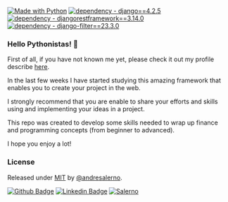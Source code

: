 [![Made with Python](https://img.shields.io/badge/Python->=3.11-blue?logo=python&logoColor=white)](https://python.org "Go to Python homepage")
[![dependency - django==4.2.5](https://img.shields.io/badge/dependency-django==4.2.5-blue)](https://www.djangoproject.com/ "Go to Django homepage")
[![dependency - djangorestframework==3.14.0](https://img.shields.io/badge/dependency-djangorestframework==3.14.0-blue)](https://www.django-rest-framework.org/ "Go to Django REST framework homepage")
[![dependency - django-filter==23.3.0](https://img.shields.io/badge/dependency-django-filter==23.3.0-blue)](https://pypi.org/project/django-filter/ "Go to Django Filter homepage")

### Hello Pythonistas! 👋

First of all, if you have not known me yet, please check it out my profile describe [here](https://github.com/andresalerno "My profile").

In the last few weeks I have started studying this amazing framework that enables you to create your project in the web.

I strongly recommend that you are enable to share your efforts and skills using and implementing your ideas in a project.

This repo was created to develop some skills needed to wrap up finance and programming concepts (from beginner to advanced).

I hope you enjoy a lot!

### License

Released under [MIT](/LICENSE) by [@andresalerno](https://github.com/andresalerno).

[![Github Badge](https://img.shields.io/badge/-Github-000?style=flat-square&logo=Github&logoColor=white&link=https://github.com/andresalerno)](https://github.com/andresalerno)
[![Linkedin Badge](https://img.shields.io/badge/-LinkedIn-blue?style=flat-square&logo=Linkedin&logoColor=white&link=https://www.linkedin.com/in/andresalerno/)](https://www.linkedin.com/in/andresalerno/)
[![Salerno](https://komarev.com/ghpvc/?username=andresalerno)](https://github.com/andresalerno)
